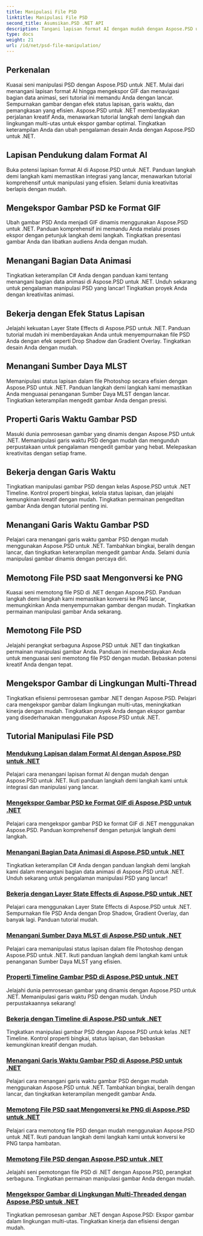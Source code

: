 ```yaml
---
title: Manipulasi File PSD
linktitle: Manipulasi File PSD
second_title: Asumsikan.PSD .NET API
description: Tangani lapisan format AI dengan mudah dengan Aspose.PSD untuk .NET. Pelajari cara mengekspor gambar PSD ke GIF, menangani bagian data animasi, dan memanipulasi status lapisan.
type: docs
weight: 21
url: /id/net/psd-file-manipulation/
---
```

## Perkenalan

Kuasai seni manipulasi PSD dengan Aspose.PSD untuk .NET. Mulai dari menangani lapisan format AI hingga mengekspor GIF dan menavigasi bagian data animasi, seri tutorial ini memandu Anda dengan lancar. Sempurnakan gambar dengan efek status lapisan, garis waktu, dan pemangkasan yang efisien. Aspose.PSD untuk .NET memberdayakan perjalanan kreatif Anda, menawarkan tutorial langkah demi langkah dan lingkungan multi-utas untuk ekspor gambar optimal. Tingkatkan keterampilan Anda dan ubah pengalaman desain Anda dengan Aspose.PSD untuk .NET.

## Lapisan Pendukung dalam Format AI

Buka potensi lapisan format AI di Aspose.PSD untuk .NET. Panduan langkah demi langkah kami memastikan integrasi yang lancar, menawarkan tutorial komprehensif untuk manipulasi yang efisien. Selami dunia kreativitas berlapis dengan mudah.

## Mengekspor Gambar PSD ke Format GIF

Ubah gambar PSD Anda menjadi GIF dinamis menggunakan Aspose.PSD untuk .NET. Panduan komprehensif ini memandu Anda melalui proses ekspor dengan petunjuk langkah demi langkah. Tingkatkan presentasi gambar Anda dan libatkan audiens Anda dengan mudah.

## Menangani Bagian Data Animasi

Tingkatkan keterampilan C# Anda dengan panduan kami tentang menangani bagian data animasi di Aspose.PSD untuk .NET. Unduh sekarang untuk pengalaman manipulasi PSD yang lancar! Tingkatkan proyek Anda dengan kreativitas animasi.

## Bekerja dengan Efek Status Lapisan

Jelajahi kekuatan Layer State Effects di Aspose.PSD untuk .NET. Panduan tutorial mudah ini memberdayakan Anda untuk menyempurnakan file PSD Anda dengan efek seperti Drop Shadow dan Gradient Overlay. Tingkatkan desain Anda dengan mudah.

## Menangani Sumber Daya MLST

Memanipulasi status lapisan dalam file Photoshop secara efisien dengan Aspose.PSD untuk .NET. Panduan langkah demi langkah kami memastikan Anda menguasai penanganan Sumber Daya MLST dengan lancar. Tingkatkan keterampilan mengedit gambar Anda dengan presisi.

## Properti Garis Waktu Gambar PSD

Masuki dunia pemrosesan gambar yang dinamis dengan Aspose.PSD untuk .NET. Memanipulasi garis waktu PSD dengan mudah dan mengunduh perpustakaan untuk pengalaman mengedit gambar yang hebat. Melepaskan kreativitas dengan setiap frame.

## Bekerja dengan Garis Waktu

Tingkatkan manipulasi gambar PSD dengan kelas Aspose.PSD untuk .NET Timeline. Kontrol properti bingkai, kelola status lapisan, dan jelajahi kemungkinan kreatif dengan mudah. Tingkatkan permainan pengeditan gambar Anda dengan tutorial penting ini.

## Menangani Garis Waktu Gambar PSD

Pelajari cara menangani garis waktu gambar PSD dengan mudah menggunakan Aspose.PSD untuk .NET. Tambahkan bingkai, beralih dengan lancar, dan tingkatkan keterampilan mengedit gambar Anda. Selami dunia manipulasi gambar dinamis dengan percaya diri.

## Memotong File PSD saat Mengonversi ke PNG

Kuasai seni memotong file PSD di .NET dengan Aspose.PSD. Panduan langkah demi langkah kami memastikan konversi ke PNG lancar, memungkinkan Anda menyempurnakan gambar dengan mudah. Tingkatkan permainan manipulasi gambar Anda sekarang.

## Memotong File PSD

Jelajahi perangkat serbaguna Aspose.PSD untuk .NET dan tingkatkan permainan manipulasi gambar Anda. Panduan ini memberdayakan Anda untuk menguasai seni memotong file PSD dengan mudah. Bebaskan potensi kreatif Anda dengan tepat.

## Mengekspor Gambar di Lingkungan Multi-Thread

Tingkatkan efisiensi pemrosesan gambar .NET dengan Aspose.PSD. Pelajari cara mengekspor gambar dalam lingkungan multi-utas, meningkatkan kinerja dengan mudah. Tingkatkan proyek Anda dengan ekspor gambar yang disederhanakan menggunakan Aspose.PSD untuk .NET.
## Tutorial Manipulasi File PSD
### [Mendukung Lapisan dalam Format AI dengan Aspose.PSD untuk .NET](./support-layers-ai-format/)
Pelajari cara menangani lapisan format AI dengan mudah dengan Aspose.PSD untuk .NET. Ikuti panduan langkah demi langkah kami untuk integrasi dan manipulasi yang lancar.
### [Mengekspor Gambar PSD ke Format GIF di Aspose.PSD untuk .NET](./export-psd-to-gif/)
Pelajari cara mengekspor gambar PSD ke format GIF di .NET menggunakan Aspose.PSD. Panduan komprehensif dengan petunjuk langkah demi langkah.
### [Menangani Bagian Data Animasi di Aspose.PSD untuk .NET](./animated-data-sections/)
Tingkatkan keterampilan C# Anda dengan panduan langkah demi langkah kami dalam menangani bagian data animasi di Aspose.PSD untuk .NET. Unduh sekarang untuk pengalaman manipulasi PSD yang lancar!
### [Bekerja dengan Layer State Effects di Aspose.PSD untuk .NET](./layer-state-effects/)
Pelajari cara menggunakan Layer State Effects di Aspose.PSD untuk .NET. Sempurnakan file PSD Anda dengan Drop Shadow, Gradient Overlay, dan banyak lagi. Panduan tutorial mudah.
### [Menangani Sumber Daya MLST di Aspose.PSD untuk .NET](./mlst-resources/)
Pelajari cara memanipulasi status lapisan dalam file Photoshop dengan Aspose.PSD untuk .NET. Ikuti panduan langkah demi langkah kami untuk penanganan Sumber Daya MLST yang efisien.
### [Properti Timeline Gambar PSD di Aspose.PSD untuk .NET](./psd-image-timeline-property/)
Jelajahi dunia pemrosesan gambar yang dinamis dengan Aspose.PSD untuk .NET. Memanipulasi garis waktu PSD dengan mudah. Unduh perpustakaannya sekarang!
### [Bekerja dengan Timeline di Aspose.PSD untuk .NET](./timeline/)
Tingkatkan manipulasi gambar PSD dengan Aspose.PSD untuk kelas .NET Timeline. Kontrol properti bingkai, status lapisan, dan bebaskan kemungkinan kreatif dengan mudah.
### [Menangani Garis Waktu Gambar PSD di Aspose.PSD untuk .NET](./psd-image-timeline/)
Pelajari cara menangani garis waktu gambar PSD dengan mudah menggunakan Aspose.PSD untuk .NET. Tambahkan bingkai, beralih dengan lancar, dan tingkatkan keterampilan mengedit gambar Anda.
### [Memotong File PSD saat Mengonversi ke PNG di Aspose.PSD untuk .NET](./crop-psd-conversion-png/)
Pelajari cara memotong file PSD dengan mudah menggunakan Aspose.PSD untuk .NET. Ikuti panduan langkah demi langkah kami untuk konversi ke PNG tanpa hambatan.
### [Memotong File PSD dengan Aspose.PSD untuk .NET](./crop-psd-file/)
Jelajahi seni pemotongan file PSD di .NET dengan Aspose.PSD, perangkat serbaguna. Tingkatkan permainan manipulasi gambar Anda dengan mudah.
### [Mengekspor Gambar di Lingkungan Multi-Threaded dengan Aspose.PSD untuk .NET](./export-images-multi-thread/)
Tingkatkan pemrosesan gambar .NET dengan Aspose.PSD: Ekspor gambar dalam lingkungan multi-utas. Tingkatkan kinerja dan efisiensi dengan mudah.